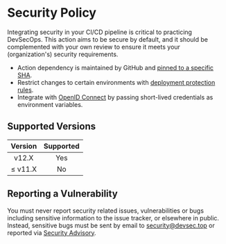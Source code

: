 # Security Policy

Integrating security in your CI/CD pipeline is critical to practicing DevSecOps. This action aims to be secure by default, and it should be complemented with your own review to ensure it meets your (organization's) security requirements.

- Action dependency is maintained by GitHub and [pinned to a specific SHA](https://docs.github.com/en/actions/security-guides/security-hardening-for-github-actions#using-third-party-actions "Security hardening for GitHub Actions.").
- Restrict changes to certain environments with [deployment protection rules](https://docs.github.com/en/actions/deployment/targeting-different-environments/using-environments-for-deployment#deployment-protection-rules "Configuring environment deployment protection rules.").
- Integrate with [OpenID Connect](https://docs.github.com/en/actions/deployment/security-hardening-your-deployments/configuring-openid-connect-in-cloud-providers "Configuring OpenID Connect in cloud providers.") by passing short-lived credentials as environment variables.

## Supported Versions

| Version | Supported |
| :-----: | :-------: |
|  v12.X  |    Yes    |
| ≤ v11.X |    No     |

## Reporting a Vulnerability

You must never report security related issues, vulnerabilities or bugs including sensitive information to the issue tracker, or elsewhere in public. Instead, sensitive bugs must be sent by email to <security@devsec.top> or reported via [Security Advisory](https://github.com/devsectop/tf-via-pr/security/advisories/new "Create a new security advisory.").
